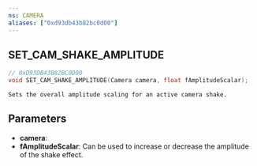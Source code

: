```yaml
---
ns: CAMERA
aliases: ["0xd93db43b82bc0d00"]
---
```

## SET_CAM_SHAKE_AMPLITUDE

```c
// 0xD93DB43B82BC0D00
void SET_CAM_SHAKE_AMPLITUDE(Camera camera, float fAmplitudeScalar);
```

```
Sets the overall amplitude scaling for an active camera shake.
```

## Parameters
* **camera**: 
* **fAmplitudeScalar**: Can be used to increase or decrease the amplitude of the shake effect.

